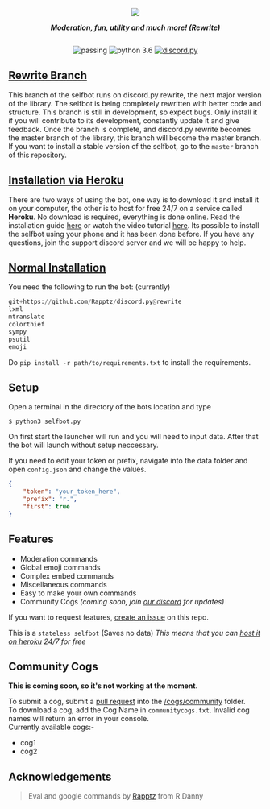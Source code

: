 <div align="center">
        <p> <img src="https://i.imgur.com/lBSqWgt.png"/> </p>
        <p><i><b>Moderation, fun, utility and much more! (Rewrite)</b></i></p>
	<p> 
		<a href="https://discord.gg/pmQSbAd"><img src="https://discordapp.com/api/guilds/345787308282478592/widget.png?style=banner2" alt="" /></a>
	</p>
	<p>	<img src="https://img.shields.io/badge/build-passing-brightgreen.svg" alt="passing" /></a>
		<img src="https://img.shields.io/badge/python-3.6-brightgreen.svg" alt="python 3.6" /></a>
		<a href="https://github.com/Rapptz/discord.py"><img src="https://img.shields.io/badge/discord-py-orange.svg" alt="discord.py" /></a>
	</p>
</div> 

## [Rewrite Branch](https://discordpy.readthedocs.io/en/rewrite/) 
This branch of the selfbot runs on discord.py rewrite, the next major version of the library. The selfbot is being completely rewritten with better code and structure. This branch is still in development, so expect bugs. Only install it if you will contribute to its development, constantly update it and give feedback. Once the branch is complete, and discord.py rewrite becomes the master branch of the library, this branch will become the master branch. If you want to install a stable version of the selfbot, go to the `master` branch of this repository.

## [Installation via Heroku](https://github.com/verixx/selfbot/wiki/heroku)
There are two ways of using the bot, one way is to download it and install it on your computer, the other is to host for free 24/7 on a service called **Heroku**. No download is required, everything is done online. Read the installation guide [here](https://github.com/verixx/selfbot/wiki/Heroku) or watch the video tutorial [here](https://youtu.be/1c0fJ8KcHcM). Its possible to install the selfbot using your phone and it has been done before. If you have any questions, join the support discord server and we will be happy to help.

## [Normal Installation](https://github.com/verixx/selfbot.py/wiki/Hosting-on-your-own-PC)
You need the following to run the bot: (currently) 
```py
git+https://github.com/Rapptz/discord.py@rewrite
lxml
mtranslate
colorthief
sympy
psutil
emoji
```
Do `pip install -r path/to/requirements.txt` to install the requirements.
## Setup

Open a terminal in the directory of the bots location and type
```
$ python3 selfbot.py
```
On first start the launcher will run and you will need to input data. After that the bot will launch without setup neccessary.

If you need to edit your token or prefix, navigate into the data folder and open `config.json` and change the values.
```json
{
    "token": "your_token_here",
    "prefix": "r.",
    "first": true
}
```

## Features

* Moderation commands
* Global emoji commands
* Complex embed commands
* Miscellaneous commands
* Easy to make your own commands
* Community Cogs *(coming soon, join [our discord](https://discord.gg/pmQSbAd) for updates)*

If you want to request features, [create an issue](https://github.com/verixx/selfbot/issues) on this repo.


This is a `stateless selfbot` (Saves no data) *This means that you can [host it on heroku](https://github.com/verixx/selfbot/wiki/Heroku) 24/7 for free*  

## Community Cogs

**This is coming soon, so it's not working at the moment.**

To submit a cog, submit a [pull request](https://github.com/verixx/selfbot.py/pulls) into the [/cogs/community](https://github.com/verixx/selfbot.py/tree/rewrite/cogs/community) folder.        
To download a cog, add the Cog Name in `communitycogs.txt`. Invalid cog names will return an error in your console.    
Currently available cogs:-    
* cog1
* cog2


## Acknowledgements

> Eval and google commands by [Rapptz](https://github.com/Rapptz) from R.Danny
